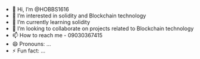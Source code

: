 - 👋 Hi, I’m @HOBBS1616
- 👀 I’m interested in solidity and Blockchain technology 
- 🌱 I’m currently learning solidity
- 💞️ I’m looking to collaborate on projects related to Blockchain technology 
- 📫 How to reach me - 09030367415
- 😄 Pronouns: ...
- ⚡ Fun fact: ...

<!---
HOBBS1616/HOBBS1616 is a ✨ special ✨ repository because its `README.md` (this file) appears on your GitHub profile.
You can click the Preview link to take a look at your changes.
--->
